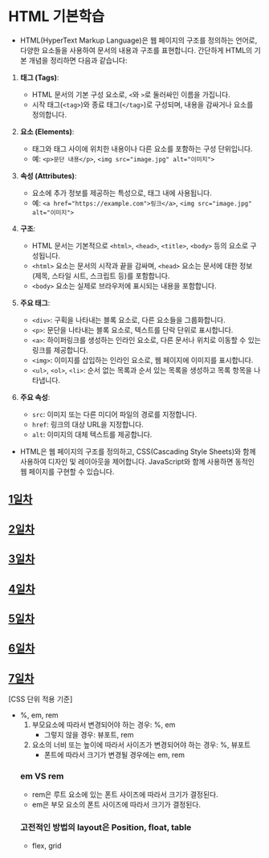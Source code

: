 # HTML 기본학습

- HTML(HyperText Markup Language)은 웹 페이지의 구조를 정의하는 언어로, 다양한 요소들을 사용하여 문서의 내용과 구조를 표현합니다. 간단하게 HTML의 기본 개념을 정리하면 다음과 같습니다:

1. **태그 (Tags)**:
    - HTML 문서의 기본 구성 요소로, `<`와 `>`로 둘러싸인 이름을 가집니다.
    - 시작 태그(`<tag>`)와 종료 태그(`</tag>`)로 구성되며, 내용을 감싸거나 요소를 정의합니다.

2. **요소 (Elements)**:
    - 태그와 태그 사이에 위치한 내용이나 다른 요소를 포함하는 구성 단위입니다.
    - 예: `<p>문단 내용</p>`, `<img src="image.jpg" alt="이미지">`

3. **속성 (Attributes)**:
    - 요소에 추가 정보를 제공하는 특성으로, 태그 내에 사용됩니다.
    - 예: `<a href="https://example.com">링크</a>`, `<img src="image.jpg" alt="이미지">`

4. **구조**:
    - HTML 문서는 기본적으로 `<html>`, `<head>`, `<title>`, `<body>` 등의 요소로 구성됩니다.
    - `<html>` 요소는 문서의 시작과 끝을 감싸며, `<head>` 요소는 문서에 대한 정보(제목, 스타일 시트, 스크립트 등)를 포함합니다.
    - `<body>` 요소는 실제로 브라우저에 표시되는 내용을 포함합니다.

5. **주요 태그**:
    - `<div>`: 구획을 나타내는 블록 요소로, 다른 요소들을 그룹화합니다.
    - `<p>`: 문단을 나타내는 블록 요소로, 텍스트를 단락 단위로 표시합니다.
    - `<a>`: 하이퍼링크를 생성하는 인라인 요소로, 다른 문서나 위치로 이동할 수 있는 링크를 제공합니다.
    - `<img>`: 이미지를 삽입하는 인라인 요소로, 웹 페이지에 이미지를 표시합니다.
    - `<ul>`, `<ol>`, `<li>`: 순서 없는 목록과 순서 있는 목록을 생성하고 목록 항목을 나타냅니다.

6. **주요 속성**:
    - `src`: 이미지 또는 다른 미디어 파일의 경로를 지정합니다.
    - `href`: 링크의 대상 URL을 지정합니다.
    - `alt`: 이미지의 대체 텍스트를 제공합니다.

- HTML은 웹 페이지의 구조를 정의하고, CSS(Cascading Style Sheets)와 함께 사용하여 디자인 및 레이아웃을 제어합니다. JavaScript와 함께 사용하면 동적인 웹 페이지를 구현할 수 있습니다.

## [1일차](https://github.com/b0ong/2024_HTML/blob/main/Day01.md)

## [2일차](https://github.com/b0ong/2024_HTML/blob/main/Day02.md)

## [3일차](https://github.com/b0ong/2024_HTML/blob/main/Day03.md)

## [4일차](https://github.com/b0ong/2024_HTML/blob/main/Day04.md)

## [5일차](https://github.com/b0ong/2024_HTML/blob/main/Day05.md)

## [6일차](https://github.com/b0ong/2024_HTML/blob/main/Day06.md)

## [7일차](https://github.com/b0ong/2024_HTML/blob/main/Day07.md)

[CSS 단위 적용 기준]
- %, em, rem
  1. 부모요소에 따라서 변경되어야 하는 경우: %, em
     - 그렇지 않을 경우: 뷰포트, rem
  2. 요소의 너비 또는 높이에 따라서 사이즈가 변경되어야 하는 경우: %, 뷰포트
     - 폰트에 따라서 크기가 변경될 경우에는 em, rem 
  ### em VS rem
    - rem은 루트 요소에 있는 폰트 사이즈에 따라서 크기가 결정된다.
    - em은 부모 요소의 폰트 사이즈에 따라서 크기가 결정된다.
  ### 고전적인 방법의 layout은 Position, float, table
  - flex, grid